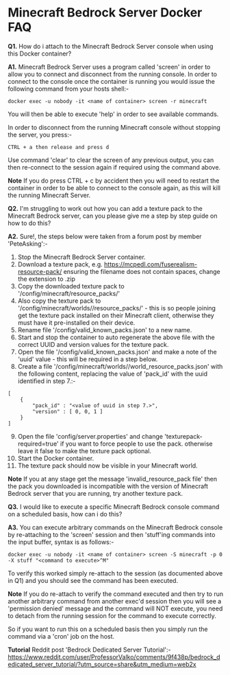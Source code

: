 # **Minecraft Bedrock Server Docker FAQ**

**Q1.** How do i attach to the Minecraft Bedrock Server console when using this Docker container?

**A1.** Minecraft Bedrock Server uses a program called 'screen' in order to allow you to connect and disconnect from the running console. In order to connect to the console once the container is running you would issue the following command from your hosts shell:-

```
docker exec -u nobody -it <name of container> screen -r minecraft
```

You will then be able to execute 'help' in order to see available commands.

In order to disconnect from the running Minecraft console without stopping the server, you press:-

```
CTRL + a then release and press d
```

Use command 'clear' to clear the screen of any previous output, you can then re-connect to the session again if required using the command above.

**Note** If you do press CTRL + c by accident then you will need to restart the container in order to be able to connect to the console again, as this will kill the running Minecraft Server.

**Q2.** I'm struggling to work out how you can add a texture pack to the Minecraft Bedrock server, can you please give me a step by step guide on how to do this?

**A2.** Sure!, the steps below were taken from a forum post by member 'PeteAsking':-

1. Stop the Minecraft Bedrock Server container.
2. Download a texture pack, e.g. https://mcpedl.com/fuserealism-resource-pack/ ensuring the filename does not contain spaces, change the extension to .zip
3. Copy the downloaded texture pack to '/config/minecraft/resource_packs/'
4. Also copy the texture pack to '/config/minecraft/worlds/<name of your world>/resource_packs/' - this is so people joining get the texture pack installed on their Minecraft client, otherwise they must have it pre-installed on their device.
5. Rename file '/config/valid_known_packs.json' to a new name.
6. Start and stop the container to auto regenerate the above file with the correct UUID and version values for the texture pack.
7. Open the file '/config/valid_known_packs.json' and make a note of the 'uuid' value - this will be required in a step below.
8. Create a file '/config/minecraft/worlds/<name of your world>/world_resource_packs.json' with the following content, replacing the value of 'pack_id' with the uuid identified in step 7.:-

```
[
    {
        "pack_id" : "<value of uuid in step 7.>",
        "version" : [ 0, 0, 1 ]
    }
]
```
 
9. Open the file 'config/server.properties' and change 'texturepack-required=true' if you want to force people to use the pack. otherwise leave it false to make the texture pack optional.
10. Start the Docker container.
11. The texture pack should now be visible in your Minecraft world.

**Note** If you at any stage get the message 'invalid_resource_pack file' then the pack you downloaded is incompatible with the version of Minecraft Bedrock server that you are running, try another texture pack.

**Q3.** I would like to execute a specific Minecraft Bedrock console command on a scheduled basis, how can i do this?

**A3.** You can execute arbitrary commands on the Minecraft Bedrock console by re-attaching to the 'screen' session and then 'stuff'ing commands into the input buffer, syntax is as follows:-

```
docker exec -u nobody -it <name of container> screen -S minecraft -p 0 -X stuff "<command to execute>^M"
```

To verify this worked simply re-attach to the session (as documented above in Q1) and you should see the command has been executed. 

**Note** If you do re-attach to verify the command executed and then try to run another arbitrary command from another exec'd session then you will see a 'permission denied' message and the command will NOT execute, you need to detach from the running session for the command to execute correctly.

So if you want to run this on a scheduled basis then you simply run the command via a 'cron' job on the host.

**Tutorial** Reddit post 'Bedrock Dedicated Server Tutorial':-
https://www.reddit.com/user/ProfessorValko/comments/9f438p/bedrock_dedicated_server_tutorial/?utm_source=share&utm_medium=web2x